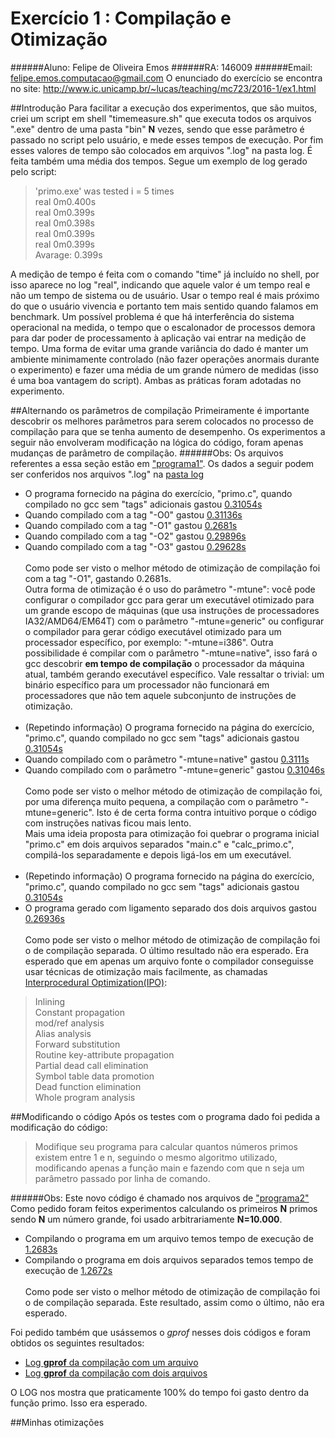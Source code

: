 Exercício 1 : Compilação e Otimização
===================
######Aluno: Felipe de Oliveira Emos
######RA: 146009
######Email: felipe.emos.computacao@gmail.com
O enunciado do exercício se encontra no site: http://www.ic.unicamp.br/~lucas/teaching/mc723/2016-1/ex1.html

##Introdução
Para facilitar a execução dos experimentos, que são muitos, criei um script em shell "timemeasure.sh" que executa todos os arquivos ".exe" dentro de uma pasta "bin" **N** vezes, sendo que esse parâmetro é passado no script pelo usuário, e mede esses tempos de execução. Por fim esses valores de tempo são colocados em arquivos ".log" na pasta log. É feita também uma média dos tempos. Segue um exemplo de log gerado pelo script:

> 'primo.exe' was tested i = 5 times </br>
> real	0m0.400s </br>
> real	0m0.399s </br>
> real	0m0.398s </br>
> real	0m0.399s </br>
> real	0m0.399s </br>
> Avarage:  0.399s </br>

A medição de tempo é feita com o comando "time" já incluído no shell, por isso aparece no log "real", indicando que aquele valor é um tempo real e não um tempo de sistema ou de usuário. Usar o tempo real é mais próximo do que o usuário vivencia e portanto tem mais sentido quando falamos em benchmark. Um possível problema é que há interferência do sistema operacional na medida, o tempo que o escalonador de processos demora para dar poder de processamento à aplicação vai entrar na medição de tempo. Uma forma de evitar uma grande variância do dado é manter um ambiente minimamente controlado (não fazer operações anormais durante o experimento) e fazer uma média de um grande número de medidas (isso é uma boa vantagem do script). Ambas as práticas foram adotadas no experimento.

##Alternando os parâmetros de compilação
Primeiramente é importante descobrir os melhores parâmetros para serem colocados no processo de compilação para que se tenha aumento de desempenho. Os experimentos a seguir não envolveram modificação na lógica do código, foram apenas mudanças de parâmetro de compilação.
######Obs: Os arquivos referentes a essa seção estão em ["programa1"](src/programa1). Os dados a seguir podem ser conferidos nos arquivos ".log" na [pasta log](log/)
* O programa fornecido na página do exercício, "primo.c", quando compilado no gcc sem "tags" adicionais gastou [0.31054s](log/programa1/EX1_primo.log)
* Quando compilado com a tag "-O0" gastou [0.31136s](log/programa1/EX4_primo_O0.log)
* Quando compilado com a tag "-O1" gastou [0.2681s](log/programa1/EX5_primo_O1.log)
* Quando compilado com a tag "-O2" gastou [0.29896s](log/programa1/EX6_primo_O2.log)
* Quando compilado com a tag "-O3" gastou [0.29628s](log/programa1/EX7_primo_O3.log)
</br></br>
Como pode ser visto o melhor método de otimização de compilação foi com a tag "-O1", gastando 0.2681s.
</br>Outra forma de otimização é o uso do parâmetro "-mtune": você pode configurar o compilador gcc para gerar um executável otimizado para um grande escopo de máquinas (que usa instruções de processadores IA32/AMD64/EM64T) com o parâmetro "-mtune=generic" ou configurar o compilador para gerar código executável otimizado para um processador específico, por exemplo: "-mtune=i386". Outra possibilidade é compilar com o parâmetro "-mtune=native", isso fará o gcc descobrir **em tempo de compilação** o processador da máquina atual, também gerando executável específico. Vale ressaltar o trivial: um binário específico para um processador não funcionará em processadores que não tem aquele subconjunto de instruções de otimização.
</br></br>
* (Repetindo informação) O programa fornecido na página do exercício, "primo.c", quando compilado no gcc sem "tags" adicionais gastou [0.31054s](log/programa1/EX1_primo.log)
* Quando compilado com o parâmetro "-mtune=native" gastou [0.3111s](log/programa1/EX2_primo_mtune_native.log)
* Quando compilado com o parâmetro "-mtune=generic" gastou [0.31046s](log/programa1/EX3_primo_mtune_generic.log)
</br></br>
Como pode ser visto o melhor método de otimização de compilação foi, por uma diferença muito pequena, a compilação com o parâmetro "-mtune=generic". Isto é de certa forma contra intuitivo porque o código com instruções nativas ficou mais lento.
</br>Mais uma ideia proposta para otimização foi quebrar o programa inicial "primo.c" em dois arquivos separados "main.c" e "calc_primo.c", compilá-los separadamente e depois ligá-los em um executável.
</br></br>
* (Repetindo informação) O programa fornecido na página do exercício, "primo.c", quando compilado no gcc sem "tags" adicionais gastou [0.31054s](log/programa1/EX1_primo.log)
* O programa gerado com ligamento separado dos dois arquivos gastou [0.26936s](log/programa1/EX8_primo_Linking.log)
</br></br>
Como pode ser visto o melhor método de otimização de compilação foi o de compilação separada. O último resultado não era esperado. Era esperado que em apenas um arquivo fonte o compilador conseguisse usar técnicas de otimização mais facilmente, as chamadas [Interprocedural Optimization(IPO)](https://en.wikipedia.org/wiki/Interprocedural_optimization):

> Inlining </br>
> Constant propagation </br>
> mod/ref analysis </br>
> Alias analysis </br>
> Forward substitution </br>
> Routine key-attribute propagation </br>
> Partial dead call elimination </br>
> Symbol table data promotion </br>
> Dead function elimination </br>
> Whole program analysis </br>

##Modificando o código
Após os testes com o programa dado foi pedida a modificação do código:
> Modifique seu programa para calcular quantos números primos existem entre 1 e n, seguindo o mesmo algoritmo utilizado, modificando apenas a função main e fazendo com que n seja um parâmetro passado por linha de comando.

######Obs: Este novo código é chamado nos arquivos de ["programa2"](src/programa2)
Como pedido foram feitos experimentos calculando os primeiros **N** primos sendo **N** um número grande, foi usado arbitrariamente **N=10.000**.
* Compilando o programa em um arquivo temos tempo de execução de [1.2683s](log/programa2/EX1_primo.log)
* Compilando o programa em dois arquivos separados temos tempo de execução de [1.2672s](log/programa2/EX2_primo_Linking.log)
</br></br>
Como pode ser visto o melhor método de otimização de compilação foi o de compilação separada. Este resultado, assim como o último, não era esperado.

Foi pedido também que usássemos o *gprof* nesses dois códigos e foram obtidos os seguintes resultados:
* [Log **gprof** da compilação com um arquivo](log/programa2/analysis1.txt)
* [Log **gprof** da compilação com dois arquivos](log/programa2/analysis2.txt)

O LOG nos mostra que praticamente 100% do tempo foi gasto dentro da função primo. Isso era esperado.

##Minhas otimizações
